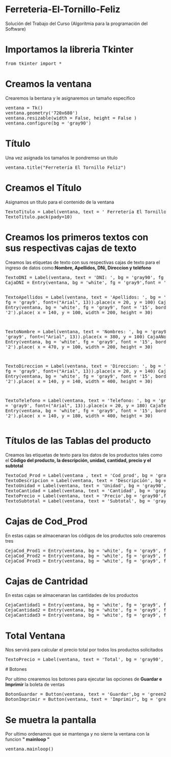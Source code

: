 # Ferreteria-El-Tornillo-Feliz
Solución del Trabajo del Curso (Algoritmia para la programación del Software)

# Importamos la libreria Tkinter

<pre>
from tkinter import *
</pre>

# Creamos la ventana

<p>Crearemos la bentana y le asignaremos un tamaño especifico </p>
<pre>
ventana = Tk()
ventana.geometry('720x680')
ventana.resizable(width = False, height = False )
ventana.configure(bg = 'gray90')
</pre>

# Título

<p>Una vez asignada los tamaños le pondremso un titulo</p>
<pre>
ventana.title("Ferretería El Tornillo Feliz")
</pre>

# Creamos el Título

<p>Asignamos un título para el contenido de la ventana</p>
<pre>
TextoTitulo = Label(ventana, text = ' Ferretería El Tornillo Feliz', bg = 'gray90',fg = 'gray9', font=("Sitka Small", 25, "italic"))
TextoTitulo.pack(pady=10)
</pre>

# Creamos los primeros textos con sus respectivas cajas de texto

<p>Creamos las etiquetas de texto con sus respectivas cajas de texto para el ingreso de datos como:<b>Nombre, Apellidos, DNi, Direccíon y teléfono</b></p>
<pre>
TextoDNI = Label(ventana, text = 'DNI: ', bg = 'gray90', fg = 'gray9', font=("Arial", 13)).place(x = 20, y = 60)
CajaDNI = Entry(ventana, bg = 'white', fg = 'gray9',font = '15',border = '2').place(x = 140, y = 60, width = 200, height = 30)

TextoApellidos = Label(ventana, text = 'Apellidos: ', bg = 'gray90', fg = 'gray9', font=("Arial", 13)).place(x = 20, y = 100)
CajaApellidos = Entry(ventana, bg = 'white', fg = 'gray9', font = '15', border = '2').place( x = 140, y = 100, width = 200, height = 30)

TextoNombre = Label(ventana, text = 'Nombres: ', bg = 'gray90', fg = 'gray9', font=("Arial", 13)).place(x = 380, y = 100)
CajaANombre = Entry(ventana, bg = 'white', fg = 'gray9', font = '15', border = '2').place( x = 470, y = 100, width = 200, height = 30)

TextoDireccion = Label(ventana, text = 'Direccion: ', bg = 'gray90', fg = 'gray9', font=("Arial", 13)).place(x = 20, y = 140)
CajaDireccion = Entry(ventana, bg = 'white', fg = 'gray9', font = '15', border = '2').place( x = 140, y = 140, width = 400, height = 30)

TextoTelefono = Label(ventana, text = 'Telefono: ', bg = 'gray90', fg = 'gray9', font=("Arial", 13)).place(x = 20, y = 180)
CajaTelefono = Entry(ventana, bg = 'white', fg = 'gray9', font = '15', border = '2').place( x = 140, y = 180, width = 400, height = 30)
</pre>

# Títulos de las Tablas del producto 
<p>Creamos las etiquetas de texto para los datos de los productos tales como el <b>Código del producto, la descripción, unidad, cantidad, precio y el subtotal</b></p>
<pre>
TextoCod_Prod = Label(ventana , text = 'Cod_prod', bg = 'gray90', fg = 'gray9', font=("Arial", 13)).place(x =20, y = 240)
TextoDescripcion = Label(ventana, text = 'Descripción', bg = 'gray90', fg = 'gray9', font=("Arial", 13)).place(x = 115, y = 240)
TextoUnidad = Label(ventana, text = 'Unidad', bg = 'gray90',fg = 'gray9', font=("Arial", 13)).place(x = 220, y = 240)
TextoCantidad = Label(ventana, text = 'Cantidad', bg = 'gray90', fg = 'gray9', font=("Arial", 13)).place(x = 290, y = 240)
TextoPrecio = Label(ventana, text = 'Precio',bg = 'gray90',fg = 'gray9', font=("Arial", 13)).place(x = 380, y = 240)
TextoSubtotal = Label(ventana, text = 'Subtotal', bg = 'gray90', fg = 'gray9', font=("Arial", 13)).place(x = 450, y = 240)
</pre>

# Cajas de Cod_Prod
<p> En estas cajas se almacenaran los códigos de los productos solo crearemos tres</P>
<pre>
CejaCod_Prod1 = Entry(ventana, bg = 'white', fg = 'gray9', font = '10', border = '2').place(x = 20, y = 280, width = 80, height = 25)
CejaCod_Prod2 = Entry(ventana, bg = 'white', fg = 'gray9', font = '10', border = '2').place(x = 20, y = 320, width = 80, height = 25)
CejaCod_Prod3 = Entry(ventana, bg = 'white', fg = 'gray9', font = '10', border = '2').place(x = 20, y = 360, width = 80, height = 25)
</pre>

# Cajas de Cantridad

<p> En estas cajas se almacenaran las cantidades de los productos<p>
<pre>
CejaCantidad1 = Entry(ventana, bg = 'white', fg = 'gray9', font = '10', border = '2').place(x = 290, y = 280, width = 80, height = 25)
CejaCantidad2 = Entry(ventana, bg = 'white', fg = 'gray9', font = '10', border = '2').place(x = 290, y = 320, width = 80, height = 25)
CejaCantidad3 = Entry(ventana, bg = 'white', fg = 'gray9', font = '10', border = '2').place(x = 290, y = 360, width = 80, height = 25)
</pre>

# Total Ventana
<p> Nos servirá para calcular el precio total por todos los productos solicitados</p>
<pre>
TextoPrecio = Label(ventana, text = 'Total', bg = 'gray90', fg = 'gray9',   font=("Sitka Small", 20)).place(x = 600, y = 400)
</pre>
# Botones
<p>Por ultimo crearemos los botones para ejecutar las opciones de <b>Guardar e Imprimir</b> la boleta de ventas</p>
<pre>
BotonGuardar = Button(ventana, text = 'Guardar',bg = 'green2', fg = 'white', font= '"Verdana" 12', border = '0', activebackground="green yellow",borderwidth = 15).place(x = 180, y = 460, width = 250, height = 50)
BotonImprimir = Button(ventana, text = 'Imprimir', bg = 'green2', fg = 'white', font = '"Verdana" 12', border = '0',activebackground="green yellow", borderwidth = 15).place(x = 450 , y = 460, width = 250, height = 50)
</pre>

# Se muetra la pantalla 

<p>Por ultimo ordenamos que se mantenga y no sierre la ventana con la funcion <b>" mainloop "</b></p>
<pre>
ventana.mainloop()
</pre>


